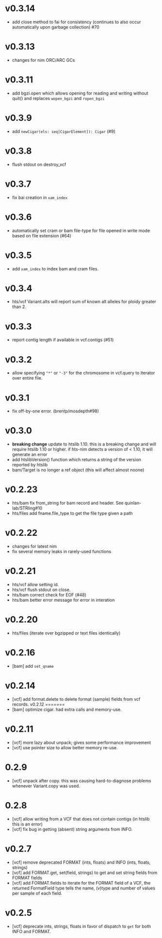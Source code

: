 v0.3.14
=======
+ add close method to fai for consistency (continues to also occur automatically upon garbage collection) #70

v0.3.13
=======
+ changes for nim ORC/ARC GCs

v0.3.11
=======
+ add bgzi.open which allows opening for reading and writing without quit() and replaces
  `wopen_bgzi` and `ropen_bgzi`

v0.3.9
======
+ add `newCigar(els: seq[CigarElement]): Cigar` (#9)

v0.3.8
======
+ flush stdout on destroy_vcf

v0.3.7
======
+ fix bai creation in `xam_index`

v0.3.6
======
+ automatically set cram or bam file-type for file opened in write mode based
  on file extension (#64)

v0.3.5
======
+ add `xam_index` to index bam and cram files.

v0.3.4
======
+ hts/vcf Variant.alts will report sum of known alt alleles for ploidy greater than 2.

v0.3.3
======
+ report contig length if available in vcf.contigs (#51)

v0.3.2
======
+ allow specifying `"*"` or `"-3"` for the chromosome in vcf.query to iterator over   entire file.

v0.3.1
======
+ fix off-by-one error. (brentp/mosdepth#98)

v0.3.0
======
+ **breaking change** update to htslib 1.10. this is a breaking change and will
  require htslib 1.10 or higher. if hts-nim detects a version of < 1.10, it will generate an error
+ add htslibVersion() function which returns a string of the version reported by htslib
+ bam/Target is no longer a ref object (this will affect almost noone)


v0.2.23
=======
+ hts/bam fix from_string for bam record and header. See quinlan-lab/STRling#10
+ hts/files add fname.file_type to get the file type given a path

v0.2.22
=======
+ changes for latest nim
+ fix several memory leaks in rarely-used functions

v0.2.21
=======
+ hts/vcf allow setting id.
+ hts/vcf flush stdout on close.
+ hts/bam correct check for EOF (#48)
+ hts/bam better error message for error in interation

v0.2.20
=======
+ hts/files (iterate over bgzipped or text files identically)

v0.2.16
=======
+ [bam] add `set_qname`

v0.2.14
=======
+ [vcf] add format.delete to delete format (sample) fields from vcf records.
v0.2.12
=======
+ [bam] optimize cigar. had extra calls and memory-use.

v0.2.11
=======
+ [vcf] more lazy about unpack; gives some performance improvement
+ [vcf] use pointer size to allow better memory re-use.

0.2.9
=====
+ [vcf] unpack after copy. this was causing hard-to-diagnose problems whenever Variant.copy was used.

0.2.8
=====
+ [vcf] allow writing from a VCF that does not contain contigs (in htslib this is an error)
+ [vcf] fix bug in getting (absent) string arguments from INFO.

v0.2.7
======
+ [vcf] remove deprecated FORMAT (ints, floats) and INFO (ints, floats, strings)
+ [vcf] add FORMAT.get, set(field, strings) to get and set string fields from FORMAT fields
+ [vcf] add FORMAT.fields to iterate for the FORMAT field of a VCF, the returned FormatField
        type tells the name, (v)type and number of values per sample of each field.

v0.2.5
======
+ [vcf] deprecate ints, strings, floats in favor of dispatch to `get` for both INFO and FORMAT.
